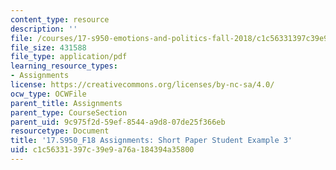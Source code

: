 ```yaml
---
content_type: resource
description: ''
file: /courses/17-s950-emotions-and-politics-fall-2018/c1c56331397c39e9a76a184394a35800_MIT17_S950F18_ShortPaper3.pdf
file_size: 431588
file_type: application/pdf
learning_resource_types:
- Assignments
license: https://creativecommons.org/licenses/by-nc-sa/4.0/
ocw_type: OCWFile
parent_title: Assignments
parent_type: CourseSection
parent_uid: 9c975f2d-59ef-8544-a9d8-07de25f366eb
resourcetype: Document
title: '17.S950_F18 Assignments: Short Paper Student Example 3'
uid: c1c56331-397c-39e9-a76a-184394a35800
---
```

